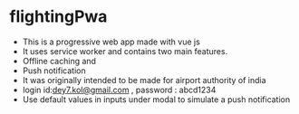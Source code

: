 # flightingPwa

+ This is a progressive web app made with vue js
+ It uses service worker and contains two main features.
+ Offline caching and
+ Push notification
+ It was originally intended to be made for airport authority of india
+ login id:dey7.kol@gmail.com , password : abcd1234
+ Use default values in inputs under modal to simulate a push notification 
